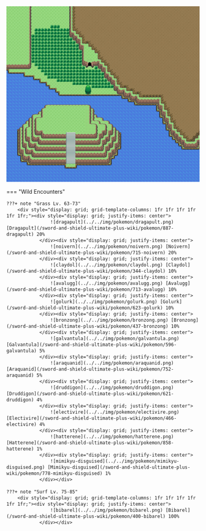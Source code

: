 <img src="../../img/routes/Tree Base (Crown Tundra).png" alt="Tree Base (Crown Tundra)"/>

=== "Wild Encounters"


	???+ note "Grass Lv. 63-73"
		<div style="display: grid; grid-template-columns: 1fr 1fr 1fr 1fr 1fr 1fr;"><div style="display: grid; justify-items: center">
                    ![dragapult](../../img/pokemon/dragapult.png) [Dragapult](/sword-and-shield-ultimate-plus-wiki/pokemon/887-dragapult) 20%
                </div><div style="display: grid; justify-items: center">
                    ![noivern](../../img/pokemon/noivern.png) [Noivern](/sword-and-shield-ultimate-plus-wiki/pokemon/715-noivern) 20%
                </div><div style="display: grid; justify-items: center">
                    ![claydol](../../img/pokemon/claydol.png) [Claydol](/sword-and-shield-ultimate-plus-wiki/pokemon/344-claydol) 10%
                </div><div style="display: grid; justify-items: center">
                    ![avalugg](../../img/pokemon/avalugg.png) [Avalugg](/sword-and-shield-ultimate-plus-wiki/pokemon/713-avalugg) 10%
                </div><div style="display: grid; justify-items: center">
                    ![golurk](../../img/pokemon/golurk.png) [Golurk](/sword-and-shield-ultimate-plus-wiki/pokemon/623-golurk) 10%
                </div><div style="display: grid; justify-items: center">
                    ![bronzong](../../img/pokemon/bronzong.png) [Bronzong](/sword-and-shield-ultimate-plus-wiki/pokemon/437-bronzong) 10%
                </div><div style="display: grid; justify-items: center">
                    ![galvantula](../../img/pokemon/galvantula.png) [Galvantula](/sword-and-shield-ultimate-plus-wiki/pokemon/596-galvantula) 5%
                </div><div style="display: grid; justify-items: center">
                    ![araquanid](../../img/pokemon/araquanid.png) [Araquanid](/sword-and-shield-ultimate-plus-wiki/pokemon/752-araquanid) 5%
                </div><div style="display: grid; justify-items: center">
                    ![druddigon](../../img/pokemon/druddigon.png) [Druddigon](/sword-and-shield-ultimate-plus-wiki/pokemon/621-druddigon) 4%
                </div><div style="display: grid; justify-items: center">
                    ![electivire](../../img/pokemon/electivire.png) [Electivire](/sword-and-shield-ultimate-plus-wiki/pokemon/466-electivire) 4%
                </div><div style="display: grid; justify-items: center">
                    ![hatterene](../../img/pokemon/hatterene.png) [Hatterene](/sword-and-shield-ultimate-plus-wiki/pokemon/858-hatterene) 1%
                </div><div style="display: grid; justify-items: center">
                    ![mimikyu-disguised](../../img/pokemon/mimikyu-disguised.png) [Mimikyu-disguised](/sword-and-shield-ultimate-plus-wiki/pokemon/778-mimikyu-disguised) 1%
                </div></div>

	???+ note "Surf Lv. 75-85"
		<div style="display: grid; grid-template-columns: 1fr 1fr 1fr 1fr 1fr 1fr;"><div style="display: grid; justify-items: center">
                    ![bibarel](../../img/pokemon/bibarel.png) [Bibarel](/sword-and-shield-ultimate-plus-wiki/pokemon/400-bibarel) 100%
                </div></div>



